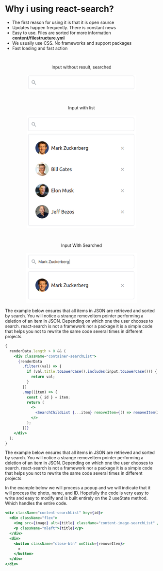 # Why i using react-search?

<ul>
  <li>The first reason for using it is that it is open source</li>
  <li>Updates happen frequently. There is constant news</li>
  <li>Easy to use. Files are sorted for more information <b>content/filestructure.yml</b></li>
  <li>We usually use CSS. No frameworks and support packages</li>
  <li>Fast loading and fast action</li>
</ul>
<br/>
<p align="center">
Input without result, searched<br/><br/>
<img src="./content/1.png">
</p>
<br/>
<p align="center">
Input with list<br/><br/>
<img src="./content/2.png">
</p>
<br/>
<p align="center">
Input With Searched<br/><br/>
<img src="./content/Screenshot from 2021-04-30 23-19-16.png">
</p>

<p>The example below ensures that all items in JSON are retrieved and sorted by search. You will notice a strange removeItem pointer performing a deletion of an item in JSON. Depending on which one the user chooses to search. react-search is not a framework nor a package it is a simple code that helps you not to rewrite the same code several times in different projects</p>

```jsx
{
  renderData.length > 0 && (
    <div className="container-searchList">
      {renderData
        .filter((val) => {
          if (val.title.toLowerCase().includes(input.toLowerCase())) {
            return val;
          }
        })
        .map((item) => {
          const { id } = item;
          return (
            <>
              <SearchChildList {...item} removeItem={() => removeItem(id)} />
            </>
          );
        })}
    </div>
  );
}
```

<p>The example below ensures that all items in JSON are retrieved and sorted by search. You will notice a strange removeItem pointer performing a deletion of an item in JSON. Depending on which one the user chooses to search. react-search is not a framework nor a package it is a simple code that helps you not to rewrite the same code several times in different projects</p>

<p>In the example below we will process a popup and we will indicate that it will process the photo, name, and ID. Hopefully the code is very easy to write and easy to modify and is built entirely on the 2 useState method. Which handles the entire code.</p>

```jsx
<div className="content-searchList" key={id}>
  <div className="flex">
    <img src={image} alt={title} className="content-image-searchList" />
    <p className="mleft">{title}</p>
  </div>
  <div>
    <button className="close-btn" onClick={removeItem}>
      ×
    </button>
  </div>
</div>
```

